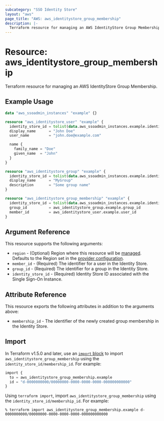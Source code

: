 ```yaml
---
subcategory: "SSO Identity Store"
layout: "aws"
page_title: "AWS: aws_identitystore_group_membership"
description: |-
  Terraform resource for managing an AWS IdentityStore Group Membership.
---
```


# Resource: aws_identitystore_group_membership

Terraform resource for managing an AWS IdentityStore Group Membership.

## Example Usage

```terraform
data "aws_ssoadmin_instances" "example" {}

resource "aws_identitystore_user" "example" {
  identity_store_id = tolist(data.aws_ssoadmin_instances.example.identity_store_ids)[0]
  display_name      = "John Doe"
  user_name         = "john.doe@example.com"

  name {
    family_name = "Doe"
    given_name  = "John"
  }
}

resource "aws_identitystore_group" "example" {
  identity_store_id = tolist(data.aws_ssoadmin_instances.example.identity_store_ids)[0]
  display_name      = "MyGroup"
  description       = "Some group name"
}

resource "aws_identitystore_group_membership" "example" {
  identity_store_id = tolist(data.aws_ssoadmin_instances.example.identity_store_ids)[0]
  group_id          = aws_identitystore_group.example.group_id
  member_id         = aws_identitystore_user.example.user_id
}
```

## Argument Reference

This resource supports the following arguments:

* `region` - (Optional) Region where this resource will be [managed](https://docs.aws.amazon.com/general/latest/gr/rande.html#regional-endpoints). Defaults to the Region set in the [provider configuration](https://registry.terraform.io/providers/hashicorp/aws/latest/docs#aws-configuration-reference).
* `member_id` - (Required) The identifier for a user in the Identity Store.
* `group_id` - (Required)  The identifier for a group in the Identity Store.
* `identity_store_id` - (Required) Identity Store ID associated with the Single Sign-On Instance.

## Attribute Reference

This resource exports the following attributes in addition to the arguments above:

* `membership_id` - The identifier of the newly created group membership in the Identity Store.

## Import

In Terraform v1.5.0 and later, use an [`import` block](https://developer.hashicorp.com/terraform/language/import) to import `aws_identitystore_group_membership` using the `identity_store_id/membership_id`. For example:

```terraform
import {
  to = aws_identitystore_group_membership.example
  id = "d-0000000000/00000000-0000-0000-0000-000000000000"
}
```

Using `terraform import`, import `aws_identitystore_group_membership` using the `identity_store_id/membership_id`. For example:

```console
% terraform import aws_identitystore_group_membership.example d-0000000000/00000000-0000-0000-0000-000000000000
```
